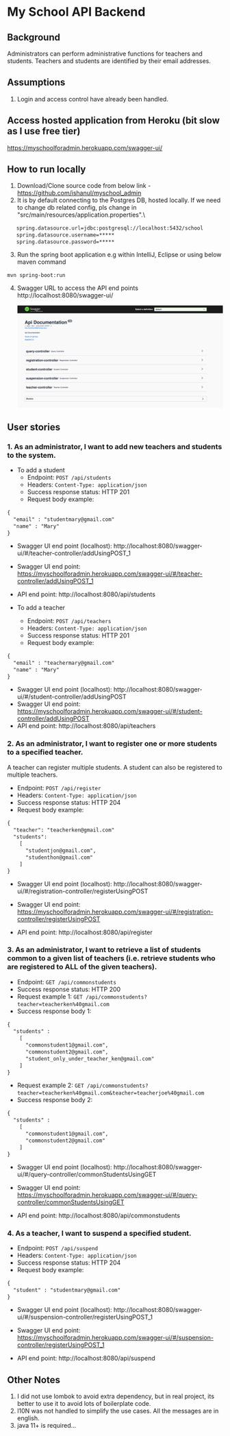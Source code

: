 # My School API Backend

## Background
Administrators can perform administrative functions for teachers and students. Teachers and students are identified by their email addresses.

## Assumptions
1. Login and access control have already been handled.

## Access hosted application from Heroku (bit slow as I use free tier)

https://myschoolforadmin.herokuapp.com/swagger-ui/

## How to run locally
1. Download/Clone source code from below link - https://github.com/ishanul/myschool_admin
2. It is by default connecting to the Postgres DB, hosted locally. If we need to change db related config, pls change in "src/main/resources/application.properties".\
```
   spring.datasource.url=jdbc:postgresql://localhost:5432/school
   spring.datasource.username=*****
   spring.datasource.password=*****
```
3. Run the spring boot application e.g within IntelliJ, Eclipse or using below maven command
```
mvn spring-boot:run
```
4. Swagger URL to access the API end points
   http://localhost:8080/swagger-ui/

   ![alt text](images/swagger.png "Swagger UI")


## User stories

### 1. As an administrator, I want to add new teachers and students to the system.

* To add a student
    * Endpoint: `POST /api/students`
    * Headers: `Content-Type: application/json`
    * Success response status: HTTP 201
    * Request body example:
```
{
  "email" : "studentmary@gmail.com"
  "name" : "Mary"
}
```

* Swagger UI end point (localhost): http://localhost:8080/swagger-ui/#/teacher-controller/addUsingPOST_1
* Swagger UI end point: https://myschoolforadmin.herokuapp.com/swagger-ui/#/teacher-controller/addUsingPOST_1

* API end point: http://localhost:8080/api/students

* To add a teacher
    * Endpoint: `POST /api/teachers`
    * Headers: `Content-Type: application/json`
    * Success response status: HTTP 201
    * Request body example:
```
{
  "email" : "teachermary@gmail.com"
  "name" : "Mary"
}
```
* Swagger UI end point (localhost): http://localhost:8080/swagger-ui/#/student-controller/addUsingPOST
* Swagger UI end point: https://myschoolforadmin.herokuapp.com/swagger-ui/#/student-controller/addUsingPOST
* API end point: http://localhost:8080/api/teachers

### 2. As an administrator, I want to register one or more students to a specified teacher.
A teacher can register multiple students. A student can also be registered to multiple teachers.

* Endpoint: `POST /api/register`
* Headers: `Content-Type: application/json`
* Success response status: HTTP 204
* Request body example:
```
{
  "teacher": "teacherken@gmail.com"
  "students":
    [
      "studentjon@gmail.com",
      "studenthon@gmail.com"
    ]
}
```
* Swagger UI end point (localhost): http://localhost:8080/swagger-ui/#/registration-controller/registerUsingPOST
* Swagger UI end point: https://myschoolforadmin.herokuapp.com/swagger-ui/#/registration-controller/registerUsingPOST

* API end point: http://localhost:8080/api/register

### 3. As an administrator, I want to retrieve a list of students common to a given list of teachers (i.e. retrieve students who are registered to ALL of the given teachers).

* Endpoint: `GET /api/commonstudents`
* Success response status: HTTP 200
* Request example 1: `GET /api/commonstudents?teacher=teacherken%40gmail.com`
* Success response body 1:
```
{
  "students" :
    [
      "commonstudent1@gmail.com", 
      "commonstudent2@gmail.com",
      "student_only_under_teacher_ken@gmail.com"
    ]
}
```
* Request example 2: `GET /api/commonstudents?teacher=teacherken%40gmail.com&teacher=teacherjoe%40gmail.com`
* Success response body 2:
```
{
  "students" :
    [
      "commonstudent1@gmail.com", 
      "commonstudent2@gmail.com"
    ]
}
```
* Swagger UI end point (localhost): http://localhost:8080/swagger-ui/#/query-controller/commonStudentsUsingGET
* Swagger UI end point: https://myschoolforadmin.herokuapp.com/swagger-ui/#/query-controller/commonStudentsUsingGET

* API end point: http://localhost:8080/api/commonstudents

### 4. As a teacher, I want to suspend a specified student.

* Endpoint: `POST /api/suspend`
* Headers: `Content-Type: application/json`
* Success response status: HTTP 204
* Request body example:
```
{
  "student" : "studentmary@gmail.com"
}
```
* Swagger UI end point (localhost): http://localhost:8080/swagger-ui/#/suspension-controller/registerUsingPOST_1
* Swagger UI end point: https://myschoolforadmin.herokuapp.com/swagger-ui/#/suspension-controller/registerUsingPOST_1

* API end point: http://localhost:8080/api/suspend

## Other Notes

1. I did not use lombok to avoid extra dependency, but in real project, its better to use it to avoid lots of boilerplate code.
2. l10N was not handled to simplify the use cases. All the messages are in english.
3. java 11+ is required...


